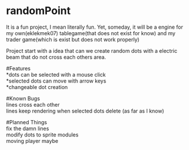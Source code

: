 # randomPoint
It is a fun project, I mean literally fun. Yet, someday, it will be a engine for my own(eklekmek07) tablegame(that does not exist for know) and my trader game(which is exist but does not work properly)

Project start with a idea that can we create random dots with a electric beam that do not cross each others area.

#Features <br>
*dots can be selected with a mouse click <br>
*selected dots can move with arrow keys <br>
*changeable dot creation
 
#Known Bugs <br>
lines cross each other <br>
lines keep rendering when selected dots delete
(as far as I know)

#Planned Things <br>
fix the damn lines <br>
modify dots to sprite modules <br>
moving player maybe <br>
